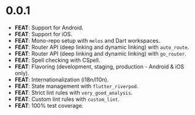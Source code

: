 # 0.0.1

- **FEAT**: Support for Android.
- **FEAT**: Support for iOS.
- **FEAT**: Mono-repo setup with `melos` and Dart workspaces.
- **FEAT**: Router API (deep linking and dynamic linking) with `auto_route`.
- **FEAT**: Router API (deep linking and dynamic linking) with `go_router`.
- **FEAT**: Spell checking with CSpell.
- **FEAT**: Flavoring (development, staging, production - Android & iOS only).
- **FEAT**: Internationalization (i18n/l10n).
- **FEAT**: State management with `flutter_riverpod`.
- **FEAT**: Strict lint rules with `very_good_analysis`.
- **FEAT**: Custom lint rules with `custom_lint`.
- **FEAT**: 100% test coverage.

